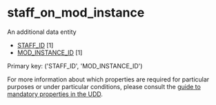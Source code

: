 # staff_on_mod_instance
An additional data entity

*  [STAFF_ID](staff.md#staff_id) [1]
*  [MOD_INSTANCE_ID](module_instance.md#mod_instance_id) [1]

Primary key: ('STAFF_ID', 'MOD_INSTANCE_ID')

For more information about which properties are required for particular purposes or under particular conditions, please consult the [guide to mandatory properties in the UDD](../mandatory.md).